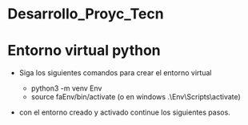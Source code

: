 # Desarrollo_Proyc_Tecn

# Entorno virtual python

- Siga los siguientes comandos para crear el entorno virtual

  - python3 -m venv Env
  - source faEnv/bin/activate (o en windows .\Env\Scripts\activate)

- con el entorno creado y activado continue los siguientes pasos.
